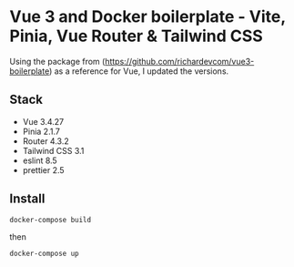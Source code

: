 # Vue 3 and Docker boilerplate - Vite, Pinia, Vue Router & Tailwind CSS

Using the package from (https://github.com/richardevcom/vue3-boilerplate) as a reference for Vue, I updated the versions.

## Stack

- Vue 3.4.27
- Pinia 2.1.7
- Router 4.3.2
- Tailwind CSS 3.1
- eslint 8.5
- prettier 2.5

## Install

```
docker-compose build
```

then

```
docker-compose up
```